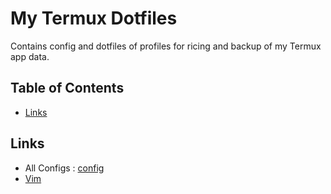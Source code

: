# My Termux Dotfiles

Contains config and dotfiles of profiles for ricing and backup of my Termux app data.

## Table of Contents
* [Links](##links)

## Links
* All Configs : [config](config)
* [Vim](config/vim)

